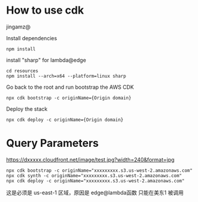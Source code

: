 # How to use cdk
  jingamz@ 



Install dependencies

```
npm install
```

install "sharp" for lambda@edge

```
cd resources
npm install --arch=x64 --platform=linux sharp
```


Go back to the root and run bootstrap the AWS CDK
```
npx cdk bootstrap -c originName={Origin domain}
```

Deploy the stack
```
npx cdk deploy -c originName={Origin domain}
```

# Query Parameters

https://dxxxxx.cloudfront.net/image/test.jpg?width=240&format=jpg

```
npx cdk bootstrap -c originName="xxxxxxxxx.s3.us-west-2.amazonaws.com"
npx cdk synth -c originName="xxxxxxxxx.s3.us-west-2.amazonaws.com"
npx cdk deploy -c originName="xxxxxxxxx.s3.us-west-2.amazonaws.com"
```


这是必须是 us-east-1 区域，原因是 edge@lambda函数 只能在美东1 被调用
